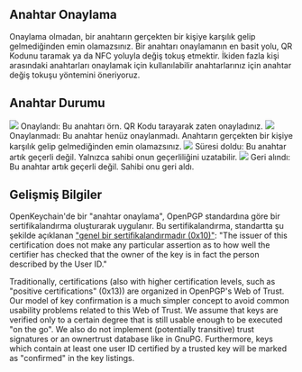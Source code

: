 [//]: # (NOTE: Please put every sentence in its own line, Transifex puts every line in its own translation field!)

## Anahtar Onaylama
Onaylama olmadan, bir anahtarın gerçekten bir kişiye karşılık gelip gelmediğinden emin olamazsınız.
Bir anahtarı onaylamanın en basit yolu, QR Kodunu taramak ya da NFC yoluyla değiş tokuş etmektir.
İkiden fazla kişi arasındaki anahtarları onaylamak için kullanılabilir anahtarlarınız için anahtar değiş tokuşu yöntemini öneriyoruz.

## Anahtar Durumu

<img src="status_signature_verified_cutout_24dp"/>  
Onaylandı: Bu anahtarı örn. QR Kodu tarayarak zaten onayladınız.  
<img src="status_signature_unverified_cutout_24dp"/>  
Onaylanmadı: Bu anahtar henüz onaylanmadı. Anahtarın gerçekten bir kişiye karşılık gelip gelmediğinden emin olamazsınız.  
<img src="status_signature_expired_cutout_24dp"/>  
Süresi doldu: Bu anahtar artık geçerli değil. Yalnızca sahibi onun geçerliliğini uzatabilir.  
<img src="status_signature_revoked_cutout_24dp"/>  
Geri alındı: Bu anahtar artık geçerli değil. Sahibi onu geri aldı.

## Gelişmiş Bilgiler
OpenKeychain'de bir "anahtar onaylama", OpenPGP standardına göre bir sertifikalandırma oluşturarak uygulanır.
Bu sertifikalandırma, standartta şu şekilde açıklanan ["genel bir sertifikalandırmadır (0x10)"](http://tools.ietf.org/html/rfc4880#section-5.2.1):
"The issuer of this certification does not make any particular assertion as to how well the certifier has checked that the owner of the key is in fact the person described by the User ID."

Traditionally, certifications (also with higher certification levels, such as "positive certifications" (0x13)) are organized in OpenPGP's Web of Trust.
Our model of key confirmation is a much simpler concept to avoid common usability problems related to this Web of Trust.
We assume that keys are verified only to a certain degree that is still usable enough to be executed "on the go".
We also do not implement (potentially transitive) trust signatures or an ownertrust database like in GnuPG.
Furthermore, keys which contain at least one user ID certified by a trusted key will be marked as "confirmed" in the key listings.